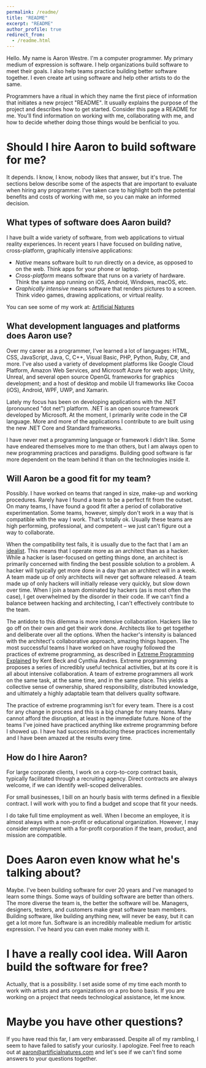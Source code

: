 ```yaml
---
permalink: /readme/
title: "README"
excerpt: "README"
author_profile: true
redirect_from: 
  - /readme.html
---
```


Hello. My name is Aaron Westre. I'm a computer programmer. My primary medium of expression is software. I help organizations build software to meet their goals. I also help teams practice building better software together. I even create art using software and help other artists to do the same.

Programmers have a ritual in which they name the first piece of information that initiates a new project "README". It usually explains the purpose of the project and describes how to get started. Consider this page a README for me. You'll find information on working with me, collaborating with me, and how to decide whether doing those things would be benficial to you.

Should I hire Aaron to build software for me?
======
It depends. I know, I know, nobody likes that answer, but it's true. The sections below describe some of the aspects that are important to evaluate when hiring any programmer. I've taken care to highlight both the potential benefits and costs of working with me, so you can make an informed decision.

What types of software does Aaron build?
------
I have built a wide variety of software, from web applications to virtual reality experiences. In recent years I have focused on building native, cross-platform, graphically intensive applications:

 - *Native* means software built to run directly on a device, as opposed to on the web. Think apps for your phone or laptop.
 - *Cross-platform* means software that runs on a variety of hardware. Think the same app running on iOS, Android, Windows, macOS, etc.
 - *Graphically intensive* means software that renders pictures to a screen. Think video games, drawing applications, or virtual reality.

You can see some of my work at: [Artificial Natures](http://artificialnatures.com/)

What development languages and platforms does Aaron use?
------
Over my career as a programmer, I've learned a lot of languages: HTML, CSS, JavaScript, Java, C, C++, Visual Basic, PHP, Python, Ruby, C#, and more. I've also used a variety of development platforms like Google Cloud Platform, Amazon Web Services, and Microsoft Azure for web apps; Unity, Unreal, and several open source OpenGL frameworks for graphics development; and a host of desktop and mobile UI frameworks like Cocoa (iOS), Android, WPF, UWP, and Xamarin.

Lately my focus has been on developing applications with the .NET (pronounced "dot net") platform. .NET is an open source framework developed by Microsoft. At the moment, I primarily write code in the C# language. More and more of the applications I contribute to are built using the new .NET Core and Standard frameworks.

I have never met a programming language or framework I didn't like. Some have endeared themselves more to me than others, but I am always open to new programming practices and paradigms. Building good software is far more dependent on the team behind it than on the technologies inside it.

Will Aaron be a good fit for my team?
------
Possibly. I have worked on teams that ranged in size, make-up and working procedures. Rarely have I found a team to be a perfect fit from the outset. On many teams, I have found a good fit after a period of collaborative experimentation. Some teams, however, simply don't work in a way that is compatible with the way I work. That's totally ok. Usually these teams are high performing, professional, and competent – we just can't figure out a way to collaborate.

When the compatibility test fails, it is usually due to the fact that I am an [idealist](https://neilonsoftware.com/books/personality-patterns-of-problematic-projects/developers/the-idealist/). This means that I operate more as an architect than as a hacker. While a hacker is laser-focused on getting things done, an architect is primarily concerned with finding the best possible solution to a problem. A hacker will typically get more done in a day than an architect will in a week. A team made up of only architects will never get software released. A team made up of only hackers will initially release very quickly, but slow down over time. When I join a team dominated by hackers (as is most often the case), I get overwhelmed by the disorder in their code. If we can't find a balance between hacking and architecting, I can't effectively contribute to the team.

The antidote to this dilemma is more intensive collaboration. Hackers like to go off on their own and get their work done. Architects like to get together and deliberate over all the options. When the hacker's intensity is balanced with the architect's collaborative approach, amazing things happen. The most successful teams I have worked on have roughy followed the practices of extreme programming, as described in [Extreme Programming Explained](http://www.informit.com/store/extreme-programming-explained-embrace-change-9780321278654) by Kent Beck and Cynthia Andres. Extreme programming proposes a series of incredibly useful technical activities, but at its core it is all about intensive collaboration. A team of extreme programmers all work on the same task, at the same time, and in the same place. This yields a collective sense of ownership, shared responsibility, distributed knowledge, and ultimately a highly adaptable team that delivers quality software.

The practice of extreme programming isn't for every team. There is a cost for any change in process and this is a big change for many teams. Many cannot afford the disruption, at least in the immediate future. None of the teams I've joined have practiced anything like extreme programming before I showed up. I have had success introducing these practices incrementally and I have been amazed at the results every time.

How do I hire Aaron?
------
For large corporate clients, I work on a corp-to-corp contract basis, typically facilitated through a recruiting agency. Direct contracts are always welcome, if we can identify well-scoped deliverables.

For small businesses, I bill on an hourly basis with terms defined in a flexible contract. I will work with you to find a budget and scope that fit your needs.

I do take full time employment as well. When I become an employee, it is almost always with a non-profit or educational organization. However, I may consider employment with a for-profit corporation if the team, product, and mission are compatible.

Does Aaron even know what he's talking about?
======
Maybe. I've been building software for over 20 years and I've managed to learn some things. Some ways of building software are better than others. The more diverse the team is, the better the software will be. Managers, designers, testers, and customers make great software team members. Building software, like building anything new, will never be easy, but it can get a lot more fun. Software is an incredibly malleable medium for artistic expression. I've heard you can even make money with it.

I have a really cool idea. Will Aaron build the software for free?
======
Actually, that is a possibility. I set aside some of my time each month to work with artists and arts organizations on a pro bono basis. If you are working on a project that needs technological assistance, let me know.

Maybe you have other questions?
======
If you have read this far, I am very embarassed. Despite all of my rambling, I seem to have failed to satisfy your curiosity. I apologize. Feel free to reach out at [aaron@artificialnatures.com](mailto:aaron@artificialnatures.com) and let's see if we can't find some answers to your questions together.

